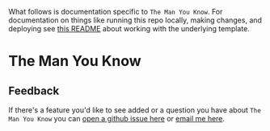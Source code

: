 What follows is documentation specific to `The Man You Know`. For documentation on things like running this repo locally, making changes, and deploying see [this README](https://github.com/tchryssos/parcel-template/blob/main/README.md) about working with the underlying template.

# The Man You Know

## Feedback

If there's a feature you'd like to see added or a question you have about `The Man You Know` you can [open a github issue here](https://github.com/tchryssos/the-man-you-know/issues) or [email me here](mailto:troychryssos@gmail.com?subject="Stream%20CC").
